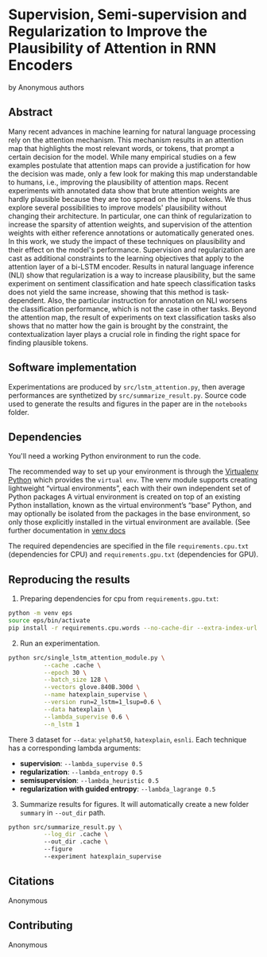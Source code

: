 # Supervision, Semi-supervision and Regularization to Improve the Plausibility of Attention in RNN Encoders

by Anonymous authors

## Abstract

Many recent advances in machine learning for natural language processing rely on the attention mechanism. This mechanism
results in an attention map that highlights the most relevant words, or tokens, that prompt a certain decision for the
model. While many empirical studies on a few examples postulate that attention maps can provide a justification for how
the decision was made, only a few look for making this map understandable to humans, i.e., improving the plausibility of
attention maps. Recent experiments with annotated data show that brute attention weights are hardly plausible because
they are too spread on the input tokens. We thus explore several possibilities to improve models' plausibility without
changing their architecture. In particular, one can think of regularization to increase the sparsity of attention
weights, and supervision of the attention weights with either reference annotations or automatically generated ones. In
this work, we study the impact of these techniques on plausibility and their effect on the model's performance.
Supervision and regularization are cast as additional constraints to the learning objectives that apply to the attention
layer of a bi-LSTM encoder. Results in natural language inference (NLI) show that regularization is a way to increase
plausibility, but the same experiment on sentiment classification and hate speech classification tasks does not yield
the same increase, showing that this method is task-dependent. Also, the particular instruction for annotation on NLI
worsens the classification performance, which is not the case in other tasks. Beyond the attention map, the result of
experiments on text classification tasks also shows that no matter how the gain is brought by the constraint, the
contextualization layer plays a crucial role in finding the right space for finding plausible tokens.

## Software implementation

Experimentations are produced by `src/lstm_attention.py`, then average performances are synthetized by
`src/summarize_result.py`. Source code used to generate the results and figures in the paper are in the `notebooks`
folder.

## Dependencies

You'll need a working Python environment to run the code.

The recommended way to set up your environment is through the [Virtualenv Python](https://pypi.org/project/virtualenv/)
which provides the `virtual env`. The venv module supports creating lightweight “virtual environments”, each with their
own independent set of Python packages A virtual environment is created on top of an existing Python installation, known
as the virtual environment’s “base” Python, and may optionally be isolated from the packages in the base environment, so
only those explicitly installed in the virtual environment are available. (See further documentation
in [venv docs](https://docs.python.org/fr/3/library/venv.html)

The required dependencies are specified in the file `requirements.cpu.txt` (dependencies for CPU)
and `requirements.gpu.txt` (dependencies for GPU).

## Reproducing the results

1. Preparing dependencies for cpu from `requirements.gpu.txt`:

```bash
python -m venv eps
source eps/bin/activate
pip install -r requirements.cpu.words --no-cache-dir --extra-index-url https://download.pytorch.org/whl/cu113
```

2. Run an experimentation.
```bash
python src/single_lstm_attention_module.py \
          --cache .cache \
          --epoch 30 \
          --batch_size 128 \
          --vectors glove.840B.300d \
          --name hatexplain_supervise \
          --version run=2_lstm=1_lsup=0.6 \
          --data hatexplain \
          --lambda_supervise 0.6 \
          --n_lstm 1    
```

There 3 dataset for `--data`: `yelphat50`, `hatexplain`, `esnli`. 
Each technique has a corresponding lambda arguments:
  * **supervision**: `--lambda_supervise 0.5`
  * **regularization**: `--lambda_entropy 0.5`
  * **semisupervision**: `--lambda_heuristic 0.5` 
  * **regularization with guided entropy**: `--lambda_lagrange 0.5` 

3. Summarize results for figures. It will automatically create a new folder `summary` in `--out_dir` path.

```bash
python src/summarize_result.py \
          --log_dir .cache \ 
          --out_dir .cache \ 
          --figure 
          --experiment hatexplain_supervise
```

## Citations

Anonymous

## Contributing

Anonymous